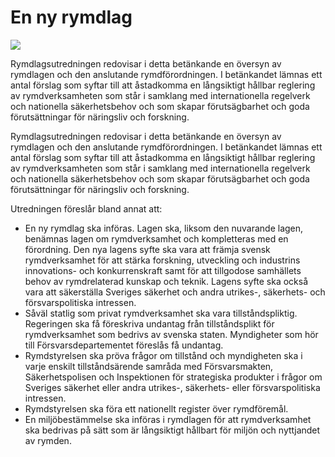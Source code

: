 # En ny rymdlag

![](/contentassets/c2ce7f4fc880452dab862faff6135136/sou-2021-91-fram.jpg?width=150&quality=85)

Rymdlagsutredningen redovisar i detta betänkande en översyn av rymdlagen och den anslutande rymdförordningen. I betänkandet lämnas ett antal förslag som syftar till att åstadkomma en långsiktigt hållbar reglering av rymdverksamheten som står i samklang med internationella regelverk och nationella säkerhetsbehov och som skapar förutsägbarhet och goda förutsättningar för näringsliv och forskning.

Rymdlagsutredningen redovisar i detta betänkande en översyn av rymdlagen och den anslutande rymdförordningen. I betänkandet lämnas ett antal förslag som syftar till att åstadkomma en långsiktigt hållbar reglering av rymdverksamheten som står i samklang med internationella regelverk och nationella säkerhetsbehov och som skapar förutsägbarhet och goda förutsättningar för näringsliv och forskning.

Utredningen föreslår bland annat att:

* En ny rymdlag ska införas. Lagen ska, liksom den nuvarande lagen, benämnas lagen om rymdverksamhet och kompletteras med en förordning. Den nya lagens syfte ska vara att främja svensk rymdverksamhet för att stärka forskning, utveckling och industrins innovations- och konkurrenskraft samt för att tillgodose samhällets behov av rymdrelaterad kunskap och teknik. Lagens syfte ska också vara att säkerställa Sveriges säkerhet och andra utrikes-, säkerhets- och försvarspolitiska intressen.
* Såväl statlig som privat rymdverksamhet ska vara tillståndspliktig. Regeringen ska få föreskriva undantag från tillståndsplikt för rymdverksamhet som bedrivs av svenska staten. Myndigheter som hör till Försvarsdepartementet föreslås få undantag.
* Rymdstyrelsen ska pröva frågor om tillstånd och myndigheten ska i varje enskilt tillståndsärende samråda med Försvarsmakten, Säkerhetspolisen och Inspektionen för strategiska produkter i frågor om Sveriges säkerhet eller andra utrikes-, säkerhets- eller försvarspolitiska intressen.
* Rymdstyrelsen ska föra ett nationellt register över rymdföremål.
* En miljöbestämmelse ska införas i rymdlagen för att rymdverksamhet ska bedrivas på sätt som är långsiktigt hållbart för miljön och nyttjandet av rymden.
